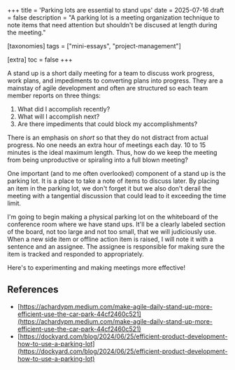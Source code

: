 +++
title = 'Parking lots are essential to stand ups'
date = 2025-07-16
draft = false
description = "A parking lot is a meeting organization technique to note items that need attention but shouldn't be discused at length during the meeting."

[taxonomies]
tags = ["mini-essays", "project-management"]

[extra]
toc = false
+++

A stand up is a short daily meeting for a team to discuss work progress, work plans, and impediments to converting plans into progress.
They are a mainstay of agile development and often are structured so each team member reports on three things:

1. What did I accomplish recently?
2. What will I accomplish next?
3. Are there impediments that could block my accomplishments?

There is an emphasis on *short* so that they do not distract from actual progress. No one needs an extra hour of meetings each day.
10 to 15 minutes is the ideal maximum length.
Thus, how do we keep the meeting from being unproductive or spiraling into a full blown meeting?

One important (and to me often overlooked) component of a stand up is the parking lot. It is a place to take a note of items to discuss later.
By placing an item in the parking lot, we don't forget it but we also don't derail the meeting with a tangential discussion that could
lead to it exceeding the time limit.

I'm going to begin making a physical parking lot on the whiteboard of the conference room where we have stand ups.
It'll be a clearly labeled section of the board, not too large and not too small, that we will judiciously use.
When a new side item or offline action item is raised, I will note it with a sentence and an assignee.
The assignee is responsible for making sure the item is tracked and responded to appropriately.

Here's to experimenting and making meetings more effective!

## References

- [https://achardypm.medium.com/make-agile-daily-stand-up-more-efficient-use-the-car-park-44cf2460c521](https://achardypm.medium.com/make-agile-daily-stand-up-more-efficient-use-the-car-park-44cf2460c521)
- [https://dockyard.com/blog/2024/06/25/efficient-product-development-how-to-use-a-parking-lot](https://dockyard.com/blog/2024/06/25/efficient-product-development-how-to-use-a-parking-lot)
